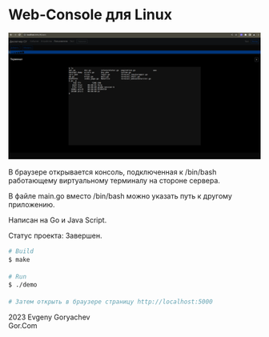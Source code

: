 # Web-Console для Linux

![Screenshot1.png](Screenshot1.png)

В браузере открывается консоль, подключенная к /bin/bash работающему виртуальному терминалу на стороне сервера.

В файле main.go вместо /bin/bash можно указать путь к другому приложению.

Написан на Go и Java Script.

Статус проекта: Завершен.


```bash
# Build
$ make

# Run
$ ./demo

# Затем открыть в браузере страницу http://localhost:5000 
```

2023 Evgeny Goryachev    
Gor.Com 


